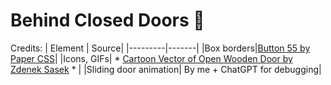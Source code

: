 # Behind Closed Doors 🚪
Credits:
| Element | Source|
|---------|-------|
|Box borders|<a href="https://getcssscan.com/css-buttons-examples">Button 55 by Paper CSS</a>|
|Icons, GIFs| * <a href="https://www.canva.com/graphics/MAEBcb2YY8Q/">Cartoon Vector of Open Wooden Door by Zdenek Sasek</a>
*
 |
|Sliding door animation| By me + ChatGPT for debugging|

